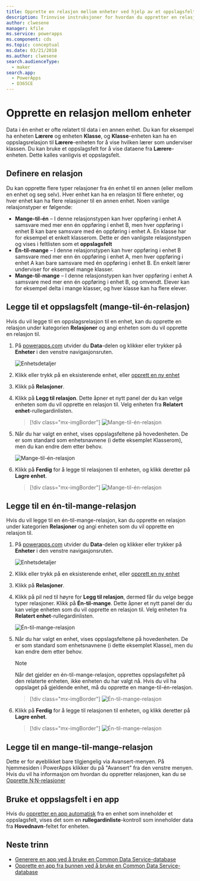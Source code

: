 ```yaml
---
title: Opprette en relasjon mellom enheter ved hjelp av et oppslagsfelt | Microsoft Docs
description: Trinnvise instruksjoner for hvordan du oppretter en relasjon mellom enheter i PowerApps ved hjelp av et oppslagsfelt.
author: clwesene
manager: kfile
ms.service: powerapps
ms.component: cds
ms.topic: conceptual
ms.date: 03/21/2018
ms.author: clwesene
search.audienceType:
  - maker
search.app:
  - PowerApps
  - D365CE
---
```


# <a name="create-a-relationship-between-entities"></a>Opprette en relasjon mellom enheter
Data i én enhet er ofte relatert til data i en annen enhet. Du kan for eksempel ha enheten **Lærere** og enheten **Klasse**, og **Klasse**-enheten kan ha en oppslagsrelasjon til **Lærere**-enheten for å vise hvilken lærer som underviser klassen. Du kan bruke et oppslagsfelt for å vise dataene fra **Lærere**-enheten. Dette kalles vanligvis et oppslagsfelt.

## <a name="define-a-relationship"></a>Definere en relasjon
Du kan opprette flere typer relasjoner fra én enhet til en annen (eller mellom en enhet og seg selv). Hver enhet kan ha en relasjon til flere enheter, og hver enhet kan ha flere relasjoner til en annen enhet. Noen vanlige relasjonstyper er følgende:

* **Mange-til-én** – I denne relasjonstypen kan hver oppføring i enhet A samsvare med mer enn én oppføring i enhet B, men hver oppføring i enhet B kan bare samsvare med én oppføring i enhet A. En klasse har for eksempel et enkelt klasserom. Dette er den vanligste relasjonstypen og vises i feltlisten som et **oppslagsfelt**
* **Én-til-mange** – I denne relasjonstypen kan hver oppføring i enhet B samsvare med mer enn én oppføring i enhet A, men hver oppføring i enhet A kan bare samsvare med én oppføring i enhet B. En enkelt lærer underviser for eksempel mange klasser.
* **Mange-til-mange** – I denne relasjonstypen kan hver oppføring i enhet A samsvare med mer enn én oppføring i enhet B, og omvendt. Elever kan for eksempel delta i mange klasser, og hver klasse kan ha flere elever.

## <a name="add-a-lookup-field-many-to-one-relationship"></a>Legge til et oppslagsfelt (mange-til-én-relasjon)

Hvis du vil legge til en oppslagsrelasjon til en enhet, kan du opprette en relasjon under kategorien **Relasjoner** og angi enheten som du vil opprette en relasjon til.

1. På [powerapps.com](https://web.powerapps.com/?utm_source=padocs&utm_medium=linkinadoc&utm_campaign=referralsfromdoc) utvider du **Data**-delen og klikker eller trykker på **Enheter** i den venstre navigasjonsruten.

    ![Enhetsdetaljer](./media/data-platform-cds-create-entity/entitylist.png "Enhetsliste")

2. Klikk eller trykk på en eksisterende enhet, eller [opprett en ny enhet](data-platform-create-entity.md)

3. Klikk på **Relasjoner**.

4. Klikk på **Legg til relasjon**. Dette åpner et nytt panel der du kan velge enheten som du vil opprette en relasjon til. Velg enheten fra **Relatert enhet**-rullegardinlisten.

    > [!div class="mx-imgBorder"] 
    > ![Mange-til-én-relasjon](./media/data-platform-cds-newrelationship/manytoone-1.png "Mange-til-én-relasjon")

5. Når du har valgt en enhet, vises oppslagsfeltene på hovedenheten. De er som standard som enhetsnavnene (i dette eksemplet Klasserom), men du kan endre dem etter behov.

    ![Mange-til-én-relasjon](./media/data-platform-cds-newrelationship/manytoone-2.png "Mange-til-én-relasjon")

6. Klikk på **Ferdig** for å legge til relasjonen til enheten, og klikk deretter på **Lagre enhet**.

    > [!div class="mx-imgBorder"] 
    > ![Mange-til-én-relasjon](./media/data-platform-cds-newrelationship/manytoone-3.png "Mange-til-én-relasjon")

## <a name="add-a-one-to-many-relationship"></a>Legge til en én-til-mange-relasjon

Hvis du vil legge til en én-til-mange-relasjon, kan du opprette en relasjon under kategorien **Relasjoner** og angi enheten som du vil opprette en relasjon til.

1. På [powerapps.com](https://web.powerapps.com/?utm_source=padocs&utm_medium=linkinadoc&utm_campaign=referralsfromdoc) utvider du **Data**-delen og klikker eller trykker på **Enheter** i den venstre navigasjonsruten.

    ![Enhetsdetaljer](./media/data-platform-cds-create-entity/entitylist.png "Enhetsliste")

2. Klikk eller trykk på en eksisterende enhet, eller [opprett en ny enhet](data-platform-create-entity.md)

3. Klikk på **Relasjoner**.

4. Klikk på pil ned til høyre for **Legg til relasjon**, dermed får du velge begge typer relasjoner. Klikk på **Én-til-mange**. Dette åpner et nytt panel der du kan velge enheten som du vil opprette en relasjon til. Velg enheten fra **Relatert enhet**-rullegardinlisten.

    ![Én-til-mange-relasjon](./media/data-platform-cds-newrelationship/onetomany-1.png "Én-til-mange-relasjon")

5. Når du har valgt en enhet, vises oppslagsfeltene på hovedenheten. De er som standard som enhetsnavnene (i dette eksemplet Klasse), men du kan endre dem etter behov.

    > [!NOTE]
    > Når det gjelder en én-til-mange-relasjon, opprettes oppslagsfeltet på den relaterte enheten, ikke enheten du har valgt nå. Hvis du vil ha oppslaget på gjeldende enhet, må du opprette en mange-til-én-relasjon.

    > [!div class="mx-imgBorder"] 
    > ![Én-til-mange-relasjon](./media/data-platform-cds-newrelationship/onetomany-2.png "Én-til-mange-relasjon")

6. Klikk på **Ferdig** for å legge til relasjonen til enheten, og klikk deretter på **Lagre enhet**.

    > [!div class="mx-imgBorder"] 
    > ![Én-til-mange-relasjon](./media/data-platform-cds-newrelationship/onetomany-3.png "Én-til-mange-relasjon")

## <a name="add-a-many-to-many-relationship"></a>Legge til en mange-til-mange-relasjon

Dette er for øyeblikket bare tilgjengelig via Avansert-menyen. På hjemmesiden i PowerApps klikker du på "Avansert" fra den venstre menyen. Hvis du vil ha informasjon om hvordan du oppretter relasjonen, kan du se [Opprette N:N-relasjoner](/dynamics365/customer-engagement/customize/create-and-edit-nn-many-to-many-relationships)

## <a name="use-a-lookup-field-in-an-app"></a>Bruke et oppslagsfelt i en app
Hvis du [oppretter en app automatisk](../canvas-apps/data-platform-create-app.md) fra en enhet som inneholder et oppslagsfelt, vises det som en **rullegardinliste**-kontroll som inneholder data fra **Hovednavn**-feltet for enheten.

## <a name="next-steps"></a>Neste trinn
* [Generere en app ved å bruke en Common Data Service-database](../canvas-apps/data-platform-create-app.md)
* [Opprette en app fra bunnen ved å bruke en Common Data Service-database](../canvas-apps/data-platform-create-app-scratch.md)

